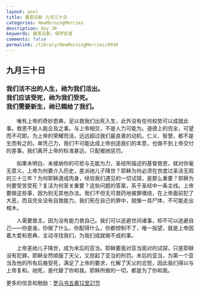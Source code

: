 ```yaml
---
layout: post
title: 晨恩日新 九月三十日
categories: NewMorningMercies
description: day 30
keywords: 晨恩日新，保罗区普
comments: false
permalink: /library/NewMorningMercies/0930
---
```


## 九月三十日

### 我们活不出的人生，祂为我们活出。 <br> 我们应该受死，祂为我们受死。<br> 我们需要新生，祂已赐给了我们。

&emsp;&emsp;唯有上帝的奇妙恩典，足以救我们出死入生，此外没有任何权势可以成就此事。救恩不是人能企及之事。与上帝相交，不是人力可能为。道德上的完全，可望而不可即。为上帝的荣耀而活，远远超过我们最良善的动机。仁义、智慧，都不是生而有之的。单凭己力，我们不可能达成上帝创造我们的本意，也做不到上帝交付的差事。我们离开上帝的标准甚远，只配被祂惩罚。

&emsp;&emsp;如果未明白、未接纳你的可悲与无能为力，圣经所描述的基督救恩，就对你毫无意义。上帝为何要介入历史，差派祂儿子降世？耶稣为何必须在世度过圣洁无瑕的三十三年？为何耶稣道成肉身，经验我们遇见的一切试探，是那么重要？耶稣为何要受苦受死？复活为何至关重要？这些问题的答案，系于圣经中一条主线。上帝要做这些事，因为别无其他办法。我们不但无可救药地被罪缠绕，在上帝面前犯了大恶，而且完全没有自救能力。我们死在自己的罪中，就像一具尸体，不可能走出棺木。

&emsp;&emsp;人需要救主，因为没有能力救自己。我们可以逃避世间诸事，却不可以逃避自己——你是谁，你做了什么，你配得什么，你都控制不了，唯一指望，就是上帝因着大爱和恩典，主动寻找我们，为我们成就做不成的事。

&emsp;&emsp;上帝差祂儿子降世，成为末后的亚当。耶稣要面对亚当面对的试探，只是耶稣没有犯罪。耶稣全然顺服了天父，又担起了亚当的刑罚。末后的亚当，为第一个亚当及他的所有后裔受死，满足了上帝的要求，化解了天父的忿怒，因此我们得以与上帝复和。祂死，是代替了你和我。耶稣所做的一切，都是为了你和我。

更多的信息和勉励：[罗马书五章12至21节]()
